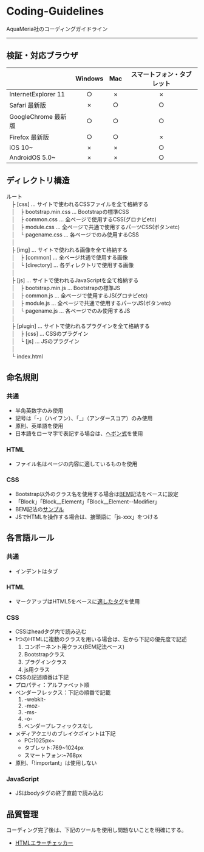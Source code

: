 # Coding-Guidelines
AquaMeria社のコーディングガイドライン

---

## 検証・対応ブラウザ  
|| **Windows** | **Mac** | **スマートフォン・タブレット** |
|:----- |:-----:|:-----:|:-----:|
|InternetExplorer 11|○|×|×|
|Safari 最新版|×|○|○|
|GoogleChrome 最新版|○|○|○|
|Firefox 最新版|○|○|×|
|iOS 10~|×|×|○|
|AndroidOS 5.0~|×|×|○|  
 
 
## ディレクトリ構造  
 ルート  
　├ [css] … サイトで使われるCSSファイルを全て格納する  
　│　├ bootstrap.min.css … Bootstrapの標準CSS  
　│　├ common.css … 全ページで使用するCSS(グロナビetc)  
　│　├ module.css … 全ページで共通で使用するパーツCSS(ボタンetc)   
　│　└ pagename.css …  各ページでのみ使用するCSS  
　│   
　├ [img] … サイトで使われる画像を全て格納する  
　│　├ [common] … 全ページ共通で使用する画像  
　│　└ [directory] …  各ディレクトリで使用する画像  
　│   
　├ [js] … サイトで使われるJavaScriptを全て格納する  
　│　├ bootstrap.min.js … Bootstrapの標準JS  
　│　├ common.js … 全ページで使用するJS(グロナビetc)  
　│　├ module.js … 全ページで共通で使用するパーツJS(ボタンetc)   
　│　└ pagename.js …  各ページでのみ使用するJS  
　│    
　├ [plugin] … サイトで使われるプラグインを全て格納する  
　│　├ [css] … CSSのプラグイン  
　│　└ [js] …  JSのプラグイン  
　│   
　└ index.html  
 
 
## 命名規則  

### 共通  
 * 半角英数字のみ使用  
 * 記号は「-」（ハイフン）、「_」（アンダースコア）のみ使用  
 * 原則、英単語を使用  
 * 日本語をローマ字で表記する場合は、[ヘボン式](http://tomari.org/main/java/hebon.html)を使用  

### HTML  
 * ファイル名はページの内容に適しているものを使用  

### CSS  
 * Bootstrap以外のクラス名を使用する場合は[BEM](https://en.bem.info/)記法をベースに設定  
  * 「Block」「Block__Element」「Block__Element--Modifier」  
  * BEM記法の[サンプル](http://qiita.com/usagi-f/items/b4e56e765384c49d5d04)  
 * JSでHTMLを操作する場合は、接頭語に「js-xxx」をつける  


## 各言語ルール  

### 共通  
 * インデントはタブ  

### HTML  
 * マークアップはHTML5をベースに[適したタグ](http://html-coding.co.jp/annex/guideline/guideline.php#markup)を使用  

### CSS  
 * CSSはheadタグ内で読み込む  
 * 1つのHTMLに複数のクラスを用いる場合は、左から下記の優先度で記述  
    1. コンポーネント用クラス(BEM記法ベース)  
    2. Bootstrapクラス  
    3. プラグインクラス  
    4. js用クラス  
 * CSSの記述順番は下記  
  * プロパティ：アルファベット順  
  * ベンダーフレックス：下記の順番で記載  
    1. -webkit-  
    2. -moz-  
    3. -ms-  
    4. -o-  
    5. ベンダープレフィックスなし  
 * メディアクエリのブレイクポイントは下記  
    * PC:1025px~  
    * タブレット:769~1024px  
    * スマートフォン:~768px  
 * 原則、「!important」は使用しない  

### JavaScript  
 * JSはbodyタグの終了直前で読み込む  


## 品質管理  
コーディング完了後は、下記のツールを使用し問題ないことを明確にする。  
 * [HTMLエラーチェッカー](https://chrome.google.com/webstore/detail/html%E3%82%A8%E3%83%A9%E3%83%BC%E3%83%81%E3%82%A7%E3%83%83%E3%82%AB%E3%83%BC/ohdllebchmmponnofchalfkegpjojcaf?utm_source=chrome-ntp-icon)